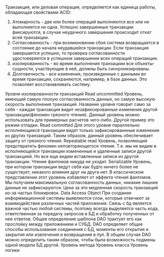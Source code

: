 Транзакция, или деловая операция, определяется как единица работы, обладающая свойствами ACID:
1) Атомарность - две или более операций выполняются все или не выполняется ни одна. Успешно завершенные транзакции фиксируются, в случае неудачного завершения происходит откат всей транзакции.
2) Согласованность - при возникновении сбоя система возвращается в состояние до начала неудавшейся транзакции. Если транзакция завершается успешно, то проверка согласованности удостоверяется в успешном завершении всех операций транзакции.
3) изолированность - во время выполнения транзацкии все объекты-сущности, участвующие в ней, должны быть синхронизированы.
4) Долговечность - все изменения, произведенные с данными во время транзакции, сохраняются, например, в базе данных. Это позволяет восстанавливать систему.

Уровни изолированности транзакций
	Read uncommitted
		Уровень, имеющий самую плохую согласованность данных, но самую высокую скорость выполнения транзакций. Название уровня говорит само за себя -  каждая транзакция видит незафиксированные изменения другой транзакции(феномен грязного чтения). Данный уровень можно использовать для примерных расчетов чего-либо. Другой пример это режим отладки.
	Read committed
		Для этого уровня параллельно исполняющиеся транзакции видят только зафиксированнные изменения из других транзакций. Таким образом, данный уровень обеспечивает защиту от грязного чтения.
	Repeatable read
		Уровень, позволяющий предотвратить феномен неповторяющегося чтения. Т.е. мы не видим в исполняющейся транзакции измененные и удаленные записи другой транзакцией. Но все еще видим вставленные записи из другой транзакции. Чтение фантомов никуда не уходит.
	Serializable
		Уровень, при котором транзакции ведут себя как будто ничего более не существует, никакого влияния друг на друга нет. В классическом представлении этот уровень избавляет от эффекта чтения фантомов. Мы получаем максимальную согласованность данных, никакие лишние данные не зафиксируются. Цена за это медленная скорость транзакций из-за частых блокировок.
Data Access Object
	При создании информмационной системы выявляются слои, которые отвечают за взаимодействие различных частей приложения. Связь с бд является важной частью любой системы, поэтому всегда выделяется часть кода, ответственная за передачу запросов в БД и обработку полученных от нее ответов. Общее определение шаблона DAO трактует его как прослойку между приложением и СУБД. DAO определяет общие способы использования соединения с БД, моменты его открытия и закрытия или извлечения и возвращения в пул. В общем случае DAO можно определить таким образом, чтобы была возможность подмены одной модели БД другой.
	Уровень метода
	Уровень класса
	Уровень логики
